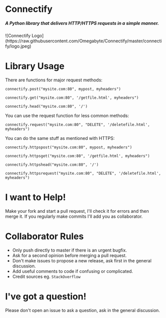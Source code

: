 # Connectify
<h5><em>A Python library that delivers HTTP/HTTPS requests in a simple manner.</em></h5>
![Connectify Logo](https://raw.githubusercontent.com/Omegabyte/Connectify/master/connectify/logo.jpeg)

# Library Usage
There are functions for major request methods:

`connectify.post("mysite.com:80", mypost, myheaders")`

`connectify.get("mysite.com:80", '/getfile.html', myheaders")`

`connectify.head("mysite.com:80", '/')`

You can use the request function for less common methods:

`connectify.request("mysite.com:80", "DELETE", '/deletefile.html', myheaders")`

You can do the same stuff as mentioned with HTTPS:

`connectify.httpspost("mysite.com:80", mypost, myheaders")`

`connectify.httpsget("mysite.com:80", '/getfile.html', myheaders")`

`connectify.httpshead("mysite.com:80", '/')`

`connectify.httpsrequest("mysite.com:80", "DELETE", '/deletefile.html', myheaders")`

# I want to Help!
Make your fork and start a pull request, I'll check it for errors and then merge it.
If you regularly make commits I'll add you as collaborator.

# Collaborator Rules
* Only push directly to master if there is an urgent bugfix.
* Ask for a second opinion before merging a pull request.
* Don't make issues to propose a new release, ask first in the general discussion.
* Add useful comments to code if confusing or complicated.
* Credit sources eg. `StackOverflow`

# I've got a question!
Please don't open an issue to ask a question, ask in the general discussion.
